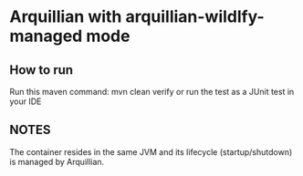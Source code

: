 # Arquillian with arquillian-wildlfy-managed mode
## How to run
Run this maven command: mvn clean verify or run the test as a JUnit test in your IDE

## NOTES
The container resides in the same JVM and its lifecycle (startup/shutdown) is managed by Arquillian.

